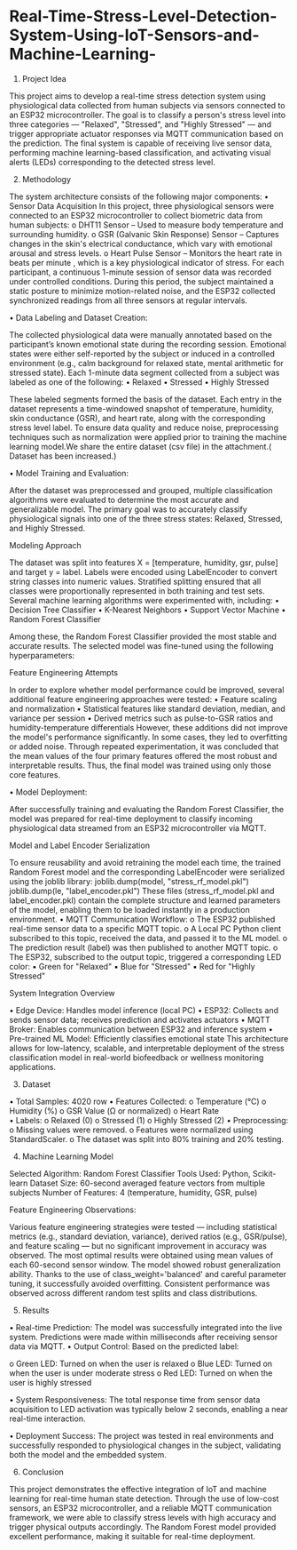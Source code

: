 # Real-Time-Stress-Level-Detection-System-Using-IoT-Sensors-and-Machine-Learning-

1. Project Idea
   
This project aims to develop a real-time stress detection system using physiological data 
collected from human subjects via sensors connected to an ESP32 microcontroller. The goal is 
to classify a person's stress level into three categories — "Relaxed", "Stressed", and 
"Highly Stressed" — and trigger appropriate actuator responses via MQTT communication 
based on the prediction. The final system is capable of receiving live sensor data, performing 
machine learning-based classification, and activating visual alerts (LEDs) corresponding to 
the detected stress level. 

2. Methodology
   
The system architecture consists of the following major components: 
• Sensor Data Acquisition 
In this project, three physiological sensors were connected to an ESP32 microcontroller to 
collect biometric data from human subjects: 
o DHT11 Sensor – Used to measure body temperature and surrounding humidity. 
o GSR (Galvanic Skin Response) Sensor – Captures changes in the skin's electrical 
conductance, which vary with emotional arousal and stress levels. 
o Heart Pulse Sensor – Monitors the heart rate in beats per minute , which is a key 
physiological indicator of stress. 
For each participant, a continuous 1-minute session of sensor data was recorded under 
controlled conditions. During this period, the subject maintained a static posture to minimize 
motion-related noise, and the ESP32 collected synchronized readings from all three sensors at 
regular intervals. 

• Data Labeling and Dataset Creation: 

The collected physiological data were manually annotated based on the participant’s known 
emotional state during the recording session. Emotional states were either self-reported by the 
subject or induced in a controlled environment (e.g., calm background for relaxed state, 
mental arithmetic for stressed state). 
Each 1-minute data segment collected from a subject was labeled as one of the 
following: 
• Relaxed 
• Stressed 
• Highly Stressed 

These labeled segments formed the basis of the dataset. Each entry in the dataset 
represents a time-windowed snapshot of temperature, humidity, skin conductance 
(GSR), and heart rate, along with the corresponding stress level label. 
To ensure data quality and reduce noise, preprocessing techniques such as 
normalization were applied prior to training the machine learning model.We share the 
entire dataset (csv file) in the attachment.( Dataset has been increased.) 

• Model Training and Evaluation: 

After the dataset was preprocessed and grouped, multiple classification algorithms were 
evaluated to determine the most accurate and generalizable model. The primary goal was to 
accurately classify physiological signals into one of the three stress states: Relaxed, Stressed, 
and Highly Stressed. 

Modeling Approach 

The dataset was split into features X = [temperature, humidity, gsr, pulse] and target y = label. 
Labels were encoded using LabelEncoder to convert string classes into numeric values. 
Stratified splitting ensured that all classes were proportionally represented in both training and 
test sets. 
Several machine learning algorithms were experimented with, including: 
• Decision Tree Classifier 
• K-Nearest Neighbors 
• Support Vector Machine 
• Random Forest Classifier 

Among these, the Random Forest Classifier provided the most stable and accurate results. 
The selected model was fine-tuned using the following hyperparameters: 

Feature Engineering Attempts 

In order to explore whether model performance could be improved, several additional feature 
engineering approaches were tested: 
• Feature scaling and normalization 
• Statistical features like standard deviation, median, and variance per session 
• Derived metrics such as pulse-to-GSR ratios and humidity-temperature differentials 
However, these additions did not improve the model's performance significantly. In some 
cases, they led to overfitting or added noise. Through repeated experimentation, it was 
concluded that the mean values of the four primary features offered the most robust and 
interpretable results. Thus, the final model was trained using only those core features.

• Model Deployment:   

After successfully training and evaluating the Random Forest Classifier, the model was 
prepared for real-time deployment to classify incoming physiological data streamed from an 
ESP32 microcontroller via MQTT. 

Model and Label Encoder Serialization 

To ensure reusability and avoid retraining the model each time, the trained Random Forest 
model and the corresponding LabelEncoder were serialized using the joblib library: 
joblib.dump(model, "stress_rf_model.pkl") 
joblib.dump(le, "label_encoder.pkl") 
These files (stress_rf_model.pkl and label_encoder.pkl) contain the complete structure and 
learned parameters of the model, enabling them to be loaded instantly in a production 
environment. 
• MQTT Communication Workflow: 
o The ESP32 published real-time sensor data to a specific MQTT topic. 
o A Local PC Python client subscribed to this topic, received the data, and 
passed it to the ML model. 
o The prediction result (label) was then published to another MQTT topic. 
o The ESP32, subscribed to the output topic, triggered a corresponding LED 
color: 
▪ Green for "Relaxed" 
▪ Blue for "Stressed" 
▪ Red for "Highly Stressed"

System Integration Overview 

• Edge Device: Handles model inference (local PC) 
• ESP32: Collects and sends sensor data; receives prediction and activates actuators 
• MQTT Broker: Enables communication between ESP32 and inference system 
• Pre-trained ML Model: Efficiently classifies emotional state 
This architecture allows for low-latency, scalable, and interpretable deployment of the stress 
classification model in real-world biofeedback or wellness monitoring applications. 

3. Dataset
   
• Total Samples: 4020 row 
• Features Collected: 
o Temperature (°C) 
o Humidity (%) 
o GSR Value (Ω or normalized) 
o Heart Rate  
• Labels: 
o Relaxed (0) 
o Stressed (1) 
o Highly Stressed (2) 
• Preprocessing: 
o Missing values were removed. 
o Features were normalized using StandardScaler. 
o The dataset was split into 80% training and 20% testing. 

4. Machine Learning Model
   
Selected Algorithm: Random Forest Classifier 
Tools Used: Python, Scikit-learn 
Dataset Size: 60-second averaged feature vectors from multiple subjects 
Number of Features: 4 (temperature, humidity, GSR, pulse) 

Feature Engineering Observations: 

Various feature engineering strategies were tested — including statistical metrics (e.g., 
standard deviation, variance), derived ratios (e.g., GSR/pulse), and feature scaling — but no 
significant improvement in accuracy was observed. The most optimal results were obtained 
using mean values of each 60-second sensor window. 
The model showed robust generalization ability. Thanks to the use of 
class_weight='balanced' and careful parameter tuning, it successfully avoided overfitting. 
Consistent performance was observed across different random test splits and class 
distributions. 

5. Results
   
• Real-time Prediction: 
The model was successfully integrated into the live system. Predictions were made 
within milliseconds after receiving sensor data via MQTT. 
• Output Control: 
Based on the predicted label: 

o Green LED: Turned on when the user is relaxed 
o Blue LED: Turned on when the user is under moderate stress 
o Red LED: Turned on when the user is highly stressed 

• System Responsiveness: 
The total response time from sensor data acquisition to LED activation was typically 
below 2 seconds, enabling a near real-time interaction. 

• Deployment Success: 
The project was tested in real environments and successfully responded to 
physiological changes in the subject, validating both the model and the embedded 
system. 

6. Conclusion
   
This project demonstrates the effective integration of IoT and machine learning for real-time 
human state detection. Through the use of low-cost sensors, an ESP32 microcontroller, and a 
reliable MQTT communication framework, we were able to classify stress levels with high 
accuracy and trigger physical outputs accordingly. The Random Forest model provided 
excellent performance, making it suitable for real-time deployment.

